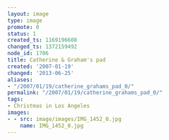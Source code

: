 ```yaml
---
layout: image
type: image
promote: 0
status: 1
created_ts: 1169196608
changed_ts: 1372159492
node_id: 1706
title: Catherine & Graham's pad
created: '2007-01-19'
changed: '2013-06-25'
aliases:
- "/2007/01/19/catherine_grahams_pad_0/"
permalink: "/2007/01/19/catherine_grahams_pad_0/"
tags:
- Christmas in Los Angeles
images:
- - src: image/images/IMG_1452_0.jpg
    name: IMG_1452_0.jpg
---
```


